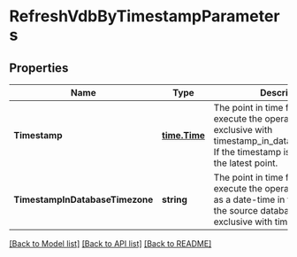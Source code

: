 # RefreshVdbByTimestampParameters

## Properties
Name | Type | Description | Notes
------------ | ------------- | ------------- | -------------
**Timestamp** | [**time.Time**](time.Time.md) | The point in time from which to execute the operation. Mutually exclusive with timestamp_in_database_timezone. If the timestamp is not set, selects the latest point. | [optional] [default to null]
**TimestampInDatabaseTimezone** | **string** | The point in time from which to execute the operation, expressed as a date-time in the timezone of the source database. Mutually exclusive with timestamp. | [optional] [default to null]

[[Back to Model list]](../README.md#documentation-for-models) [[Back to API list]](../README.md#documentation-for-api-endpoints) [[Back to README]](../README.md)

